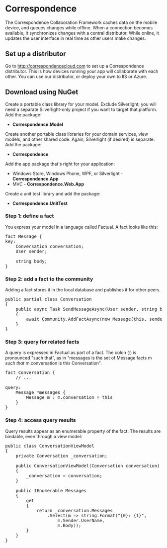 Correspondence
==============

The Correspondence Collaboration Framework caches data on the mobile device, and queues changes while offline. When
a connection becomes available, it synchronizes changes with a central distributor. While online, it updates the
user interface in real time as other users make changes.

## Set up a distributor
Go to http://correspondencecloud.com to set up a Correspondence distributor. This is how devices running your app will collaborate with each other. You can use our distributor, or deploy your own to IIS or Azure.

## Download using NuGet
Create a portable class library for your model. Exclude Silverlight; you will need a separate Silverlight-only project if you want to target that platform. Add the package:
* **Correspondence.Model**

Create another portable class libraries for your domain services, view models, and other shared code. Again, Silverlight (if desired) is separate. Add the package:
* **Correspondence**

Add the app package that's right for your application:
* Windows Store, Windows Phone, WPF, or Silverlight - **Correspondence.App**
* MVC - **Correspondence.Web.App**

Create a unit test library and add the package:
* **Correspondence.UnitTest**

### Step 1: define a fact
You express your model in a language called Factual. A fact looks like this:
<pre>
fact Message {
key:
    Conversation conversation;
    User sender;

    string body;
}
</pre>

### Step 2: add a fact to the community
Adding a fact stores it in the local database and publishes it for other peers.
<pre>
public partial class Conversation
{
    public async Task SendMessageAsync(User sender, string body)
    {
        await Community.AddFactAsync(new Message(this, sender, body));
    }
}
</pre>

### Step 3: query for related facts
A query is expressed in Factual as part of a fact. The colon (:) is pronounced "such that", as in "messages is the set of Message facts m *such that* m.conversation is this Conversation".
<pre>
fact Conversation {
    // ...

query:
    Message *messages {
        Message m : m.conversation = this
    }
}
</pre>

### Step 4: access query results
Query results appear as an enumerable property of the fact. The results are bindable, even through a view model:
<pre>
public class ConversationViewModel
{
    private Conversation _conversation;

    public ConversationViewModel(Conversation conversation)
    {
        _conversation = conversation;
    }

    public IEnumerable<string> Messages
    {
        get
        {
            return _conversation.Messages
                .Select(m => string.Format("{0}: {1}",
                    m.Sender.UserName,
                    m.Body));
        }
    }
}
</pre>
